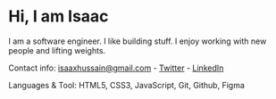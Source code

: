 # Hi, I am Isaac

I am a software engineer. I like building stuff. I enjoy working with new people and lifting weights. 

Contact info: isaaxhussain@gmail.com -
[Twitter](https://twitter.com/IsaaxHussain) -
[LinkedIn](https://www.linkedin.com/in/isaac-hussain)

Languages & Tool: 
HTML5, CSS3, JavaScript, Git, Github, Figma

<!---
isaaxh/isaaxh is a ✨ special ✨ repository because its `README.md` (this file) appears on your GitHub profile.
You can click the Preview link to take a look at your changes.
--->
